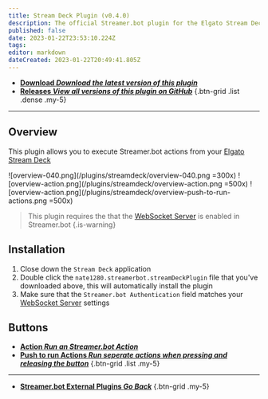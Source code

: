 ```yaml
---
title: Stream Deck Plugin (v0.4.0)
description: The official Streamer.bot plugin for the Elgato Stream Deck
published: false
date: 2023-01-22T23:53:10.224Z
tags: 
editor: markdown
dateCreated: 2023-01-22T20:49:41.805Z
---
```


- [<i class="mdi mdi-download"></i> **Download *<i class="mdi mdi-github"></i> Download the latest version of this plugin***](https://github.com/nate1280/streamdeck-Streamer.bot/releases/latest/download/nate1280.streamerbot.streamDeckPlugin)
- [<i class="mdi mdi-chevron-right"></i> **Releases *<i class="mdi mdi-github"></i> View all versions of this plugin on GitHub***](https://github.com/nate1280/streamdeck-Streamer.bot/releases)
{.btn-grid .list .dense .my-5}

---

## Overview
This plugin allows you to execute Streamer.bot actions from your [Elgato Stream Deck](https://www.elgato.com/en/stream-deck)

![overview-040.png](/plugins/streamdeck/overview-040.png =300x)
![overview-action.png](/plugins/streamdeck/overview-action.png =500x)
![overview-action.png](/plugins/streamdeck/overview-push-to-run-actions.png =500x)

> This plugin requires the that the [WebSocket Server](/Servers-Clients/WebSocket-Server) is enabled in Streamer.bot
{.is-warning}

## Installation
1. Close down the `Stream Deck` application
1. Double click the `nate1280.streamerbot.streamDeckPlugin` file that you've downloaded above, this will automatically install the plugin
3. Make sure that the `Streamer.bot Authentication` field matches your [WebSocket Server](/en/Servers-Clients/WebSocket-Server) settings

## Buttons
- [<i class="mdi mdi-lightning-bolt"></i>**Action *Run an Streamer.bot Action***](Action)
- [<i class="mdi mdi-lightning-bolt"></i>**Push to run Actions *Run seperate actions when pressing and releasing the button***](Push-to-run-Actions)
{.btn-grid .list .my-5}

---

- [<i class="mdi mdi-chevron-left"></i>**Streamer.bot External Plugins *Go Back***](/Plugins)
{.btn-grid .my-5}
